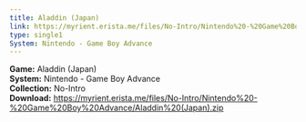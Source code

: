 ```yaml
---
title: Aladdin (Japan)
link: https://myrient.erista.me/files/No-Intro/Nintendo%20-%20Game%20Boy%20Advance/Aladdin%20(Japan).zip
type: single1
System: Nintendo - Game Boy Advance
---
```

<b>Game:</b> Aladdin (Japan)<br>
<b>System:</b> Nintendo - Game Boy Advance<br>
<b>Collection:</b> No-Intro<br>
<b>Download:</b> https://myrient.erista.me/files/No-Intro/Nintendo%20-%20Game%20Boy%20Advance/Aladdin%20(Japan).zip